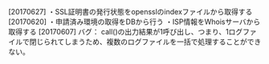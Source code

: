 [20170627]
・SSL証明書の発行状態をopensslのindexファイルから取得する
[20170620]
・申請済み環境の取得をDBから行う
・ISP情報をWhoisサーバから取得する
[20170607]
バグ：
call()の出力結果が1呼び出し、つまり、1ログファイルで閉じられてしまうため、複数のログファイルを一括で処理することができない。
